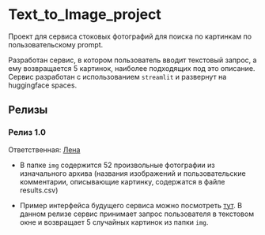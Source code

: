 # Text_to_Image_project

Проект для сервиса стоковых фотографий для поиска по картинкам по пользовательскому prompt.

Разработан сервис, в котором пользователь вводит текстовый запрос, а ему возвращается 5 картинок, наиболее подходящих под это описание. 
Сервис разработан с использованием `streamlit` и развернут на huggingface spaces.

## Релизы 

### Релиз 1.0 
Ответственная: [Лена](https://github.com/IvaElen)

* В папке `img` содержится 52 произвольные фотографии из изначального архива (названия изображений и пользовательские комментарии, описывающие картинку, содержатся в файле results.csv)

* Пример интерфейса будущего сервиса можно посмотреть [тут](https://ivaelen-text-to-image-project-main-sztqhq.streamlit.app/). В данном релизе сервис принимает запрос пользователя в текстовом окне и возвращает 5 случайных картинок из папки `img`. 


